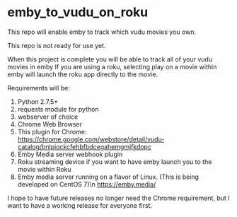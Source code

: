 # emby_to_vudu_on_roku
This repo will enable emby to track which vudu movies you own.

This repo is not ready for use yet.

When this project is complete you will be able to track all of your vudu movies in emby
If you are using a roku, selecting play on a movie within emby will launch the roku app directly to the movie.

Requirements will be:
1. Python 2.7.5+
2. requests module for python
3. webserver of choice
4. Chrome Web Browser
5. This plugin for Chrome:
https://chrome.google.com/webstore/detail/vudu-catalog/bnlpiockcfehbfbdcegahemgmjfkdopc
6. Emby Media server webhook plugin
7. Roku streaming device if you want to have emby launch you to the movie within Roku
8. Emby media server running on a flavor of Linux.  (This is being developed on CentOS 7)\n
https://emby.media/

I hope to have future releases no longer need the Chrome requirement, but I want to have a working release for everyone first.
